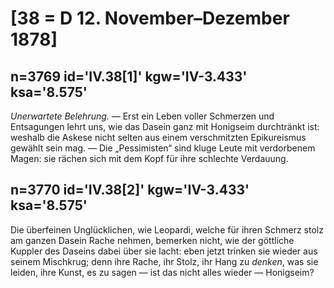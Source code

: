 # [38 = D 12. November–Dezember 1878]

## n=3769 id='IV.38[1]' kgw='IV-3.433' ksa='8.575'

*Unerwartete Belehrung. —* Erst ein Leben voller Schmerzen und Entsagungen lehrt uns, wie das Dasein ganz mit Honigseim durchtränkt ist: weshalb die Askese nicht selten aus einem verschmitzten Epikureismus gewählt sein mag. — Die „Pessimisten“ sind kluge Leute mit verdorbenem Magen: sie rächen sich mit dem Kopf für ihre schlechte Verdauung.

## n=3770 id='IV.38[2]' kgw='IV-3.433' ksa='8.575'

Die überfeinen Unglücklichen, wie Leopardi, welche für ihren Schmerz stolz am ganzen Dasein Rache nehmen, bemerken nicht, wie der göttliche Kuppler des Daseins dabei über sie lacht: eben jetzt trinken sie wieder aus seinem Mischkrug; denn ihre Rache, ihr Stolz, ihr Hang zu *denken*, was sie leiden, ihre Kunst, es zu sagen — ist das nicht alles wieder — Honigseim?
